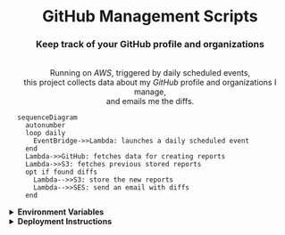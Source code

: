 <!-- markdownlint-disable MD033 -->
<h1 align="center">
  GitHub Management Scripts
</h1>

<h3 align="center">
  Keep track of your GitHub profile and organizations
</h3>

<p align="center">
  <br/>
  Running on <em>AWS</em>, triggered by daily scheduled events,<br/>
  this project collects data about my <em>GitHub</em> profile and organizations I manage,<br/>
  and emails me the diffs.
</p>

<p align="center">

  ```mermaid
    sequenceDiagram
      autonumber
      loop daily
        EventBridge->>Lambda: launches a daily scheduled event
      end
      Lambda->>GitHub: fetches data for creating reports
      Lambda->>S3: fetches previous stored reports
      opt if found diffs
        Lambda-->>S3: store the new reports
        Lambda-->>SES: send an email with diffs
      end
  ```

</p>

<details>
  <summary><strong>Environment Variables</strong></summary>
  <p>
  The following environment variables are required for the app to run:

  ```shell
  GITHUB_PAT="your-github-personal-access-token-goes-here"
  S3_BUCKET_NAME="name-of-s3-bucket-goes-here"
  ORGS_LIST="org-name,another-org-name"
  EMAIL_RECIPIENT="email-to-send-notification-to-goes-here"
  EMAIL_SENDER="email-to-send-mails-from-goes-here"
  ```

  <details>
  <summary>Token scopes</summary>
  <p><em>repo, read:packages, admin:org, read:user, read:discussion, read:project</em></p>
  </details>

  <details>
  <summary>Note these</summary>
  <p>
  These, are probably being handled by your local <em>aws-cli</em> or <em>Lambda</em> environment:

  ```shell
  AWS_ACCESS_KEY_ID="iam-user-access-key-id-goes-here"
  AWS_SECRET_ACCESS_KEY="iam-user-secret-access-key-goes-here"
  AWS_REGION="aws-region-goes-here"
  ```

  </p>
  </details>
  </p>
</details>

<details>
  <summary><strong>Deployment Instructions</strong></summary>
  <p>AWS services used for this project are:</p>
  <ul>
    <li><a href="#iam">IAM</a></li>
    <li><a href="#s3">S3</a></li>
    <li><a href="#ses">SES</a></li>
    <li><a href="#lambda">Lambda</a></li>
    <li><a href="#cloudwatch">CloudWatch</a></li>
    <li><a href="#eventbridge">EventBridge</a></li>
  </ul>

  <div id="iam">
  <p>
  <strong><a href="https://aws.amazon.com/iam/">AWS IAM</a></strong>
  <ul>
    <li>Create a service user and attach the <em>AWSLambda_FullAccess</em> permissions policy to it, take note of the new user's <em>access key id</em> and <em>secret access key</em>. We'll use this user's credentials to deploy <em>Lambda</em> function from the CI workflows.</li>
    <li>Create a <em>Role</em> and attach the following policies to it, <em>AWSLambdaExecute</em> which includes permission to <em>CloudWatch</em> and <em>S3</em>, and the <em>AmazonSESFullAccess</em> (full access is mandatory). We will use this for our <em>Lambda</em> execution for allowing our function to access the rest of the services.</li>
  </ul>
  </p>
  </div>

  <div id="s3">
  <p>
  <strong><a href="https://aws.amazon.com/s3/">AWS S3</a></strong>
  <ul>
    <li>Create a bucket for storing the previous reports for comparison, it doesn't have to be a public accessible one. and it's up to you if you want to make it preserve versions.</li>
  </ul>
  </p>
  </div>

  <div id="ses">
  <p>
  <strong><a href="https://aws.amazon.com/ses/">AWS SES</a></strong>
  <ul>
    <li>Configure based on the given instructions, as you see fit, i.e. verify your custom domain and custom from domain if needed.<br/>
    Make sure to take you service out of the sandbox environment if you want to able to properly send emails.</li>
  </ul>
  </p>
  </div>

  <div id="lambda">
  <p>
  <strong><a href="https://aws.amazon.com/lambda/">AWS Lambda</a></strong>
  <ul>
    <li>Create a function based on the execution <em>IAM Role</em> you created earlier.</li>
    <li>Set the handler to <code>src/main.handler</code></li>
    <li>Set the timeout to 15 seconds.</li>
    <li>Build the project with <code>npm ci</code></li>
    <li>Upload a <em>Zip</em> archive containing at the following:
      <ul>
        <li><code>src/</code></li>
        <li><code>node_modules/</code></li>
      </ul>
      <small><code>zip -r github-management-scripts.zip src/ node_modules/</code></small>
    </li>
    <li>Publish a new version.</li>
    <li>Create an alias named <code>Live</code> and point it to published version, this will help us maintain versioning for your function, as the triggering event will invoke this alias.<br/>
    Note, I like also creating a <code>Dev</code> alias that I use while staging, you can take a look at this project's <em>CI</em> workflows.</li>
    <li>Create the following environment variables for the function's context.<br/>
    Note that <em>AWS</em> connection-related variables are being handled by <em>Lambda</em>:
      <ul>
      <li><code>GITHUB_PAT</code> <em>token scopes: repo, read:packages, admin:org, read:user, read:discussion, read:project</em></li>
      <li><code>S3_BUCKET_NAME</code> <em>the name of the bucket you created</em></li>
      <li><code>ORGS_LIST</code> <em>comma separated list of organizations you want to track.</em></li>
      <li><code>EMAIL_RECIPIENT</code> <em>where to send the diffs to.</em></li>
      <li><code>EMAIL_SENDER</code> <em>sender email for the diffs email.</em></li>
      </ul>
    </li>
  </ul>

  <strong>Note, this section is hit twice, come back here after the creating the event.</strong>

  </p>
  </div>

  <div id="cloudwatch">
  <p>
  <strong><a href="https://aws.amazon.com/cloudwatch/">AWS CloudWatch</a></strong>
  <ul>
    <li>After the first function invocation, a designated log group will be created, the default retention for it will be *Never Expires*, you can reduce it, 1 week should suffice.</li>
  </ul>
  </p>
  </div>

  <div id="eventbridge">
  <p>
  <strong><a href="https://aws.amazon.com/eventbridge/">AWS EventBridge</a></strong>
  <ul>
    <li>Create a scheduled rule, for instance <em>0-10-*-*-?-*</em> will run daily at 10AM.</br>
    Set it to invoke your recently created <em>Lambda</em> function, and select <em>Live</em> as the alias.</br>
    Get back to the <a href="#lambda">Lambda</a> function, and select the new <em>EventBridge</em> rule you created as th trigger.</li>
  </ul>
  </p>
  </div>

</details>

